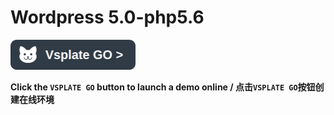 # Wordpress 5.0-php5.6

<a href="https://www.vsplate.com/?docker-compose=https://github.com/vsplate/dcenvs/wordpress/5.0-php5.6"><img alt="VSPLATE GO" src="https://raw.githubusercontent.com/vsplate/images/master/vsgo_btn.png" width="200px"></a>

**Click the `VSPLATE GO` button to launch a demo online / 点击`VSPLATE GO`按钮创建在线环境**